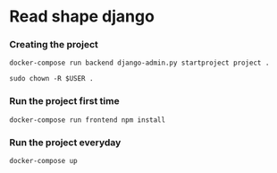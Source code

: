 # Read shape django

### Creating the project

```
docker-compose run backend django-admin.py startproject project .

sudo chown -R $USER .
```

### Run the project first time

```
docker-compose run frontend npm install
```

### Run the project everyday

```
docker-compose up
```